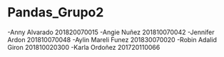 # Pandas_Grupo2
-Anny Alvarado 201820070015 
-Angie Nuñez 201810070042 
-Jennifer Ardon 201810070048 
-Aylin Mareli Funez 201830070020 
-Robin Adalid Giron 201810020300 
-Karla Ordoñez 201720110066
